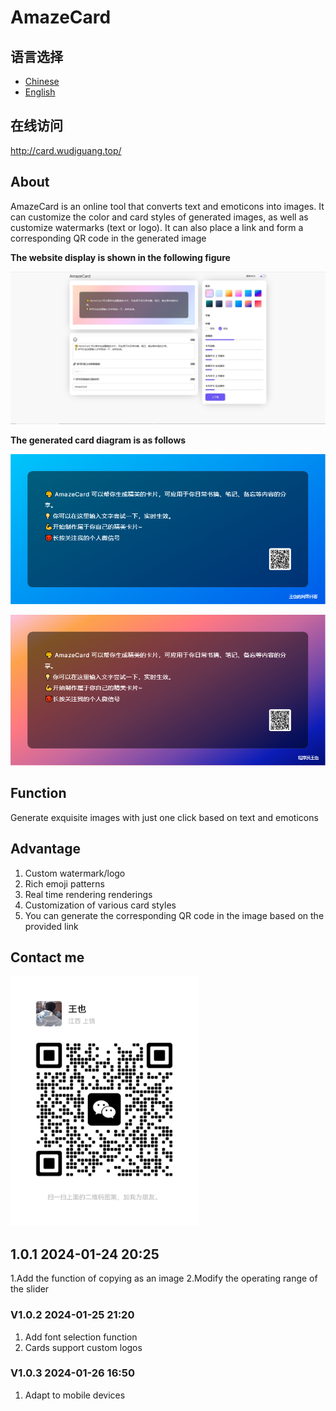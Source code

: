 # AmazeCard

## 语言选择

- [Chinese](./README.md)
- [English](./README.EN.md)

## 在线访问

http://card.wudiguang.top/

## About

AmazeCard is an online tool that converts text and emoticons into images. It can customize the color and card styles of generated images, as well as customize watermarks (text or logo). It can also place a link and form a corresponding QR code in the generated image


**The website display is shown in the following figure**

![index](./images/index.png)

**The generated card diagram is as follows**

![demo1](./images/demo1.png)

![demo2](./images/demo2.png)

## Function

Generate exquisite images with just one click based on text and emoticons

## Advantage

1. Custom watermark/logo
2. Rich emoji patterns
3. Real time rendering renderings
4. Customization of various card styles
5. You can generate the corresponding QR code in the image based on the provided link

## Contact me

<img src="./images/wechat1.jpg" style="width:300px;height:400px">


## 1.0.1 2024-01-24 20:25
1.Add the function of copying as an image
2.Modify the operating range of the slider



### V1.0.2 2024-01-25 21:20

1. Add font selection function
2. Cards support custom logos 


### V1.0.3 2024-01-26 16:50

1. Adapt to mobile devices